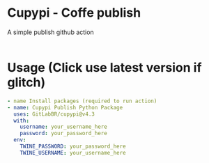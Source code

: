 # Cupypi - Coffe publish
A simple publish github action
<br><br>
# Usage (Click use latest version if glitch)
```yaml
- name Install packages (required to run action)
- name: Cupypi Publish Python Package
  uses: GitLabBR/cupypi@v4.3
  with:
    username: your_username_here
    password: your_password_here
  env: 
    TWINE_PASSWORD: your_password_here
    TWINE_USERNAME: your_username_here
```

